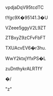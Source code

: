 vpdjaDqV95tcdTC

tYgc9X�95141.3�U

VZeee5ggyV2L9ZT

ZTBxyZ9zCFvFbFT

TXUAcvEV6�r3hu.

WwY2ktxjYfxPS�L

zuDnthykrALRTfY

�/

"z"
